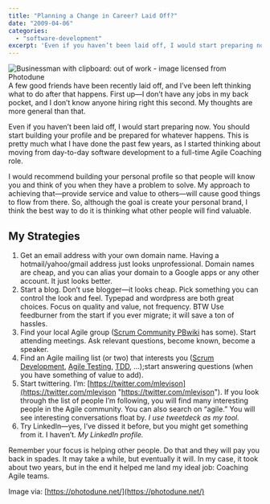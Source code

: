 ```yaml
---
title: "Planning a Change in Career? Laid Off?"
date: "2009-04-06"
categories: 
  - "software-development"
excerpt: 'Even if you haven’t been laid off, I would start preparing now. You should start building'
---
```


![Businessman with clipboard: out of work - image licensed from Photodune](src/content/blog/planning-a-change-in-career-laid-off/images/out-of-work-xs.jpg) A few good friends have been recently laid off, and I’ve been left thinking what to do after that happens. First up—I don’t have any jobs in my back pocket, and I don’t know anyone hiring right this second. My thoughts are more general than that.

Even if you haven’t been laid off, I would start preparing now. You should start building your profile and be prepared for whatever happens. This is pretty much what I have done the past few years, as I started thinking about moving from day-to-day software development to a full-time Agile Coaching role.

I would recommend building your personal profile so that people will know you and think of you when they have a problem to solve. My approach to achieving that—provide service and value to others—will cause good things to flow from there. So, although the goal is create your personal brand, I think the best way to do it is thinking what other people will find valuable.

## My Strategies

1. Get an email address with your own domain name. Having a hotmail/yahoo/gmail address just looks unprofessional. Domain names are cheap, and you can alias your domain to a Google apps or any other account. It just looks better.
2. Start a blog. Don’t use blogger—it looks cheap. Pick something you can control the look and feel. Typepad and wordpress are both great choices. Focus on quality and value, not frequency. BTW Use feedburner from the start if you ever migrate; it will save a ton of hassles.
3. Find your local Agile group ([Scrum Community PBwiki](https://scrumcommunity.pbwiki.com/Local+Groups) has some). Start attending meetings. Ask relevant questions, become known, become a speaker.
4. Find an Agile mailing list (or two) that interests you ([Scrum Development](https://groups.yahoo.com/group/scrumdevelopment), [Agile Testing](https://tech.groups.yahoo.com/group/testdrivendevelopment/), [TDD](https://tech.groups.yahoo.com/group/agile-testing/), …);start answering questions (when you have something of value to add).
5. Start twittering. I’m: [https://twitter.com/mlevison](https://twitter.com/mlevison "https://twitter.com/mlevison"). If you look through the list of people I’m following, you will find many interesting people in the Agile community. You can also search on “agile.” You will see interesting conversations float by. _I use tweetdeck as my tool._
6. Try LinkedIn—yes, I’ve dissed it before, but you might get something from it. I haven’t. _My LinkedIn profile._

Remember your focus is helping other people. Do that and they will pay you back in spades. It may take a while, but eventually it will. In my case, it took about two years, but in the end it helped me land my ideal job: Coaching Agile teams.

Image via: [https://photodune.net/](https://photodune.net/)
